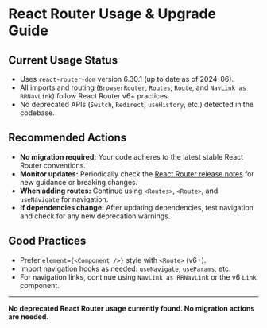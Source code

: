 # React Router Usage & Upgrade Guide

## Current Usage Status
- Uses `react-router-dom` version 6.30.1 (up to date as of 2024-06).
- All imports and routing (`BrowserRouter`, `Routes`, `Route`, and `NavLink as RRNavLink`) follow React Router v6+ practices.
- No deprecated APIs (`Switch`, `Redirect`, `useHistory`, etc.) detected in the codebase.

## Recommended Actions
- **No migration required:** Your code adheres to the latest stable React Router conventions.
- **Monitor updates:** Periodically check the [React Router release notes](https://reactrouter.com/en/main/start/overview) for new guidance or breaking changes.
- **When adding routes:** Continue using `<Routes>`, `<Route>`, and `useNavigate` for navigation.
- **If dependencies change:** After updating dependencies, test navigation and check for any new deprecation warnings.

## Good Practices
- Prefer `element={<Component />}` style with `<Route>` (v6+).
- Import navigation hooks as needed: `useNavigate`, `useParams`, etc.
- For navigation links, continue using `NavLink as RRNavLink` or the v6 `Link` component.

---
**No deprecated React Router usage currently found. No migration actions are needed.**
